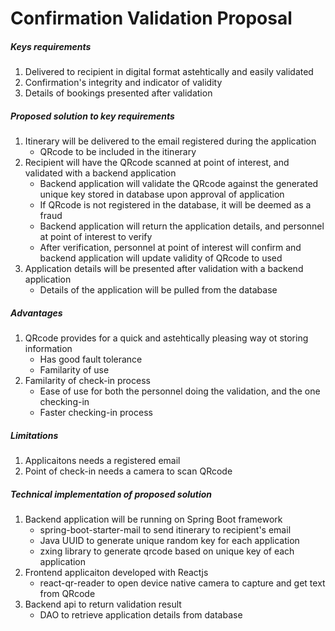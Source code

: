 # Confirmation Validation Proposal

##### Keys requirements
1. Delivered to recipient in digital format astehtically and easily validated
2. Confirmation's integrity and indicator of validity
3. Details of bookings presented after validation

##### Proposed solution to key requirements
1. Itinerary will be delivered to the email registered during the application
	- QRcode to be included in the itinerary
2. Recipient will have the QRcode scanned at point of interest, and validated with a backend application
	- Backend application will validate the QRcode against the generated unique key stored in database upon approval of application
	- If QRcode is not registered in the database, it will be deemed as a fraud
	- Backend application will return the application details, and personnel at point of interest to verify
	- After verification, personnel at point of interest will confirm and backend application will update validity of QRcode to used
3. Application details will be presented after validation with a backend application
	- Details of the application will be pulled from the database

##### Advantages
1. QRcode provides for a quick and astehtically pleasing way ot storing information
	- Has good fault tolerance
	- Familarity of use
2. Familarity of check-in process
	- Ease of use for both the personnel doing the validation, and the one checking-in
	- Faster checking-in process

##### Limitations
1. Applicaitons needs a registered email
2. Point of check-in needs a camera to scan QRcode

##### Technical implementation of proposed solution
1. Backend application will be running on Spring Boot framework
	- spring-boot-starter-mail to send itinerary to recipient's email
	- Java UUID to generate unique random key for each application
	- zxing library to generate qrcode based on unique key of each application
2. Frontend applicaiton developed with Reactjs
	- react-qr-reader to open device native camera to capture and get text from QRcode
3. Backend api to return validation result
	- DAO to retrieve application details from database
